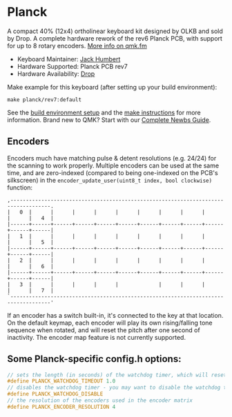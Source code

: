 # Planck

A compact 40% (12x4) ortholinear keyboard kit designed by OLKB and sold by Drop. A complete hardware rework of the rev6 Planck PCB, with support for up to 8 rotary encoders. [More info on qmk.fm](http://qmk.fm/planck/)

* Keyboard Maintainer: [Jack Humbert](https://github.com/jackhumbert)
* Hardware Supported: Planck PCB rev7
* Hardware Availability: [Drop](https://drop.com/buy/planck-mechanical-keyboard?mode=guest_open)

Make example for this keyboard (after setting up your build environment):

    make planck/rev7:default

See the [build environment setup](https://docs.qmk.fm/#/getting_started_build_tools) and the [make instructions](https://docs.qmk.fm/#/getting_started_make_guide) for more information. Brand new to QMK? Start with our [Complete Newbs Guide](https://docs.qmk.fm/#/newbs).

## Encoders

Encoders much have matching pulse & detent resolutions (e.g. 24/24) for the scanning to work properly. Multiple encoders can be used at the same time, and are zero-indexed (compared to being one-indexed on the PCB's silkscreen) in the `encoder_update_user(uint8_t index, bool clockwise)` function:

```
,-----------------------------------------------------------------------------------.
|   0  |      |      |      |      |      |      |      |      |      |      |   4  |
|------+------+------+------+------+------+------+------+------+------+------+------|
|   1  |      |      |      |      |      |      |      |      |      |      |   5  |
|------+------+------+------+------+------+------+------+------+------+------+------|
|   2  |      |      |      |      |      |      |      |      |      |      |   6  |
|------+------+------+------+------+------+------+------+------+------+------+------|
|   3  |      |      |      |      |             |      |      |      |      |   7  |
`-----------------------------------------------------------------------------------'
```

If an encoder has a switch built-in, it's connected to the key at that location. On the default keymap, each encoder will play its own rising/falling tone sequence when rotated, and will reset the pitch after one second of inactivity. The encoder map feature is not currently supported.

## Some Planck-specific config.h options:

```c
// sets the length (in seconds) of the watchdog timer, which will reset the keyboard due to hang/crash in the code
#define PLANCK_WATCHDOG_TIMEOUT 1.0
// disables the watchdog timer - you may want to disable the watchdog timer if you use longer macros
#define PLANCK_WATCHDOG_DISABLE
// the resolution of the encoders used in the encoder matrix
#define PLANCK_ENCODER_RESOLUTION 4
```